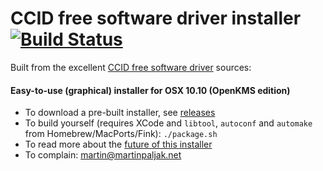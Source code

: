 CCID free software driver installer [![Build Status](https://travis-ci.org/martinpaljak/osx-ccid-installer.svg?branch=master)](https://travis-ci.org/martinpaljak/osx-ccid-installer) 
===================================

Built from the excellent [CCID free software driver](http://pcsclite.alioth.debian.org/ccid.html) sources:

#### Easy-to-use (graphical) installer for OSX 10.10 (OpenKMS edition) ####
  * To download a pre-built installer, see [releases](https://github.com/martinpaljak/osx-ccid-installer/releases)
  * To build yourself (requires XCode and `libtool`, `autoconf` and `automake` from Homebrew/MacPorts/Fink): `./package.sh`
  * To read more about the [future of this installer](http://lists.musclecard.com/pipermail/muscle_lists.musclecard.com/2014-January/010027.html)
  * To complain: martin@martinpaljak.net
